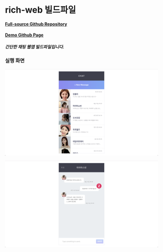 # rich-web 빌드파일
#### [Full-source Github Repository](https://github.com/heecheolman/rich-web-source)
#### [Demo Github Page](https://heecheolman.github.io/rich-web)

##### **간단한 채팅 웹앱 빌드파일입니다.**  


### 실행 화면
![이미지](https://github.com/heecheolman/rich-web/blob/master/screenShots/screenshot1.png?raw=true)

![이미지](https://github.com/heecheolman/rich-web/blob/master/screenShots/screenshot2.png?raw=true)
